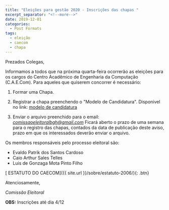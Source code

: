 ```yaml
---
title: "Eleições para gestão 2020 - Inscrições das chapas "
excerpt_separator: "<!--more-->"
date: 2019-12-01
categories:
  - Post Formats
tags:
  - eleição
  - caecom
  - chapa
---
```


Prezados Colegas,

Informamos a todos que na próxima quarta-feira ocorrerão as eleições para os cargos do Centro Acadêmico de Engenharia da Computação (C.A.E.Com).  Para aqueles que quiserem concorrer é necessário:

1. Formar uma Chapa.

2. Registrar a chapa preenchendo o "Modelo de Candidatura". Disponivel no link: [modelo de candidatura](https://docs.google.com/document/d/11F_j1FJ2CJ51vdkU0WGUwxqK7WxQHK-ubdp2cNoYRrI/edit?usp=sharing)

3. Enviar o arquivo preenchido para o email: *[comissaoeleitoralbgh@gmail.com](comissaoeleitoralbgh@gmail.com)*
Ficará aberto o prazo de uma semana para o registro das chapas, contados da data de publicação deste aviso, prazo em que os interessados deverão enviar o arquivo.
 
Os membros responsáveis pelo processo eleitoral são:

- Evaldo Patrik dos Santos Cardoso
- Caio Arthur Sales Telles 
- Luis de Gonzaga Mota Pinto Filho

[<i class="fas fa-file-alt"></i> ESTATUTO DO CAECOM]({{ site.url }}/sobre/estatuto-2006/){: .btn}

Atenciosamente,

_Comissão Eleitoral_

**OBS:** Inscrições até dia 4/12
